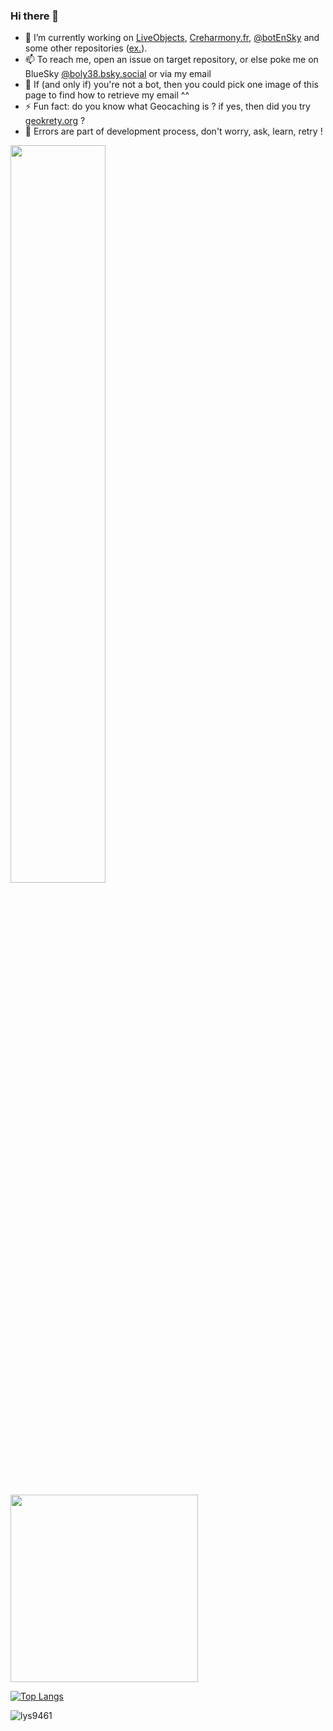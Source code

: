 ### Hi there 👋

- 🔭 I’m currently working on [LiveObjects](https://github.com/DatavenueLiveObjects), [Creharmony.fr](https://github.com/creharmony/), [@botEnSky](https://bsky.app/profile/botensky.bsky.social) and some other repositories ([ex.](https://npmtrends.com/drobadi-vs-dropbox-refresh-token-vs-node-etsy-client-vs-node-hook-action-vs-node-mongotools-vs-susi-rali-vs-umami-api-client)).
- 📫 To reach me, open an issue on target repository, or else poke me on BlueSky [@boly38.bsky.social]([https://elk.zone/octodon.social/@Boly38](https://bsky.app/profile/boly38.bsky.social)) or via my email
- 🤖 If (and only if) you're not a bot, then you could pick one image of this page to find how to retrieve my email ^^
- ⚡ Fun fact: do you know what Geocaching is ? if yes, then did you try [geokrety.org](https://github.com/geokrety) ?
- 💬 Errors are part of development process, don't worry, ask, learn, retry !

<p>
    <img src="https://github-readme-stats.vercel.app/api?username=boly38&show_icons=true&theme=tokyonight"  width="55%"/>
</p>

<img src="https://github.com/boly38/boly38/assets/3100576/1617679c-b3b9-4e0c-8eaa-fc3a4b240252" width="300"/>

[![Top Langs](https://github-readme-stats.vercel.app/api/top-langs/?username=boly38&layout=compact&show_icons=true&theme=react)](https://github.com/boly38/github-readme-stats&hide_border=true&show_icons=true&langs_count=10)



<!--
Other projects: , [volcano-activity](https://volcano.cyclic.app/)


Holopin ads:
[![Holopin board](https://holopin.io/api/user/board?user=boly383)](https://holopin.io/@boly383)


**boly38/boly38** is a ✨ _special_ ✨ repository because its `README.md` (this file) appears on your GitHub profile.

Here are some ideas to get you started:

- 🌱 I’m currently learning ...
- 👯 I’m looking to collaborate on ...
- 🤔 I’m looking for help with ...
- 💬 Ask me about ...
- 📫 How to reach me: ...
- 😄 Pronouns: ...
- ⚡ Fun fact: ...
-->
<!-- profile views -->
<p> <img src="https://komarev.com/ghpvc/?username=boly38&color=green" alt="lys9461" /> </p>
